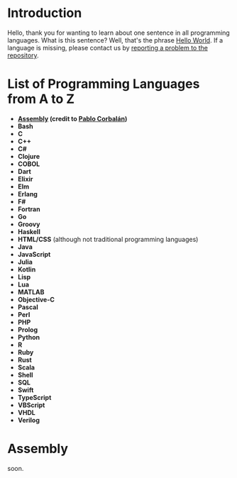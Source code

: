 # Introduction

Hello, thank you for wanting to learn about one sentence in all programming languages. What is this sentence? Well, that's the phrase [Hello World](https://pl.wikipedia.org/wiki/Hello_world). If a language is missing, please contact us by [reporting a problem to the repository](https://github.com/simswaper/HelloWorld/issues).

# List of Programming Languages from A to Z

- **[Assembly](https://github.com/simswaper/HelloWorld/blob/main/README.md#assembly) (credit to [Pablo Corbalán](https://gist.github.com/pablocorbalann))**
- **Bash**
- **C**
- **C++**
- **C#**
- **Clojure**
- **COBOL**
- **Dart**
- **Elixir**
- **Elm**
- **Erlang**
- **F#**
- **Fortran**
- **Go**
- **Groovy**
- **Haskell**
- **HTML/CSS** (although not traditional programming languages)
- **Java**
- **JavaScript**
- **Julia**
- **Kotlin**
- **Lisp**
- **Lua**
- **MATLAB**
- **Objective-C**
- **Pascal**
- **Perl**
- **PHP**
- **Prolog**
- **Python**
- **R**
- **Ruby**
- **Rust**
- **Scala**
- **Shell**
- **SQL**
- **Swift**
- **TypeScript**
- **VBScript**
- **VHDL**
- **Verilog**

# Assembly
soon.
